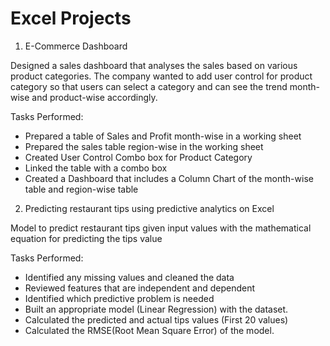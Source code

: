# Excel Projects

1) E-Commerce Dashboard

Designed a sales dashboard that analyses the sales based on various product categories. The company wanted to add user control for product category so that users can select a category and can see the trend month-wise and product-wise accordingly.

Tasks Performed:
- Prepared a table of Sales and Profit month-wise in a working sheet
- Prepared the sales table region-wise in the working sheet
- Created User Control Combo box for Product Category
- Linked the table with a combo box
- Created a Dashboard that includes a Column Chart of the month-wise table and region-wise table


2) Predicting restaurant tips using predictive analytics on Excel

Model to predict restaurant tips given input values with the mathematical equation for predicting the tips value

Tasks Performed:
- Identified any missing values and cleaned the data
- Reviewed features that are independent and dependent
- Identified which predictive problem is needed
- Built an appropriate model (Linear Regression) with the dataset. 
- Calculated the predicted and actual tips values (First 20 values)
- Calculated the RMSE(Root Mean Square Error) of the model.
